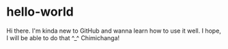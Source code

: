 # hello-world
Hi there.
I'm kinda new to GitHub and wanna learn how to use it well. I hope, I will be able to do that ^_^
Chimichanga!
